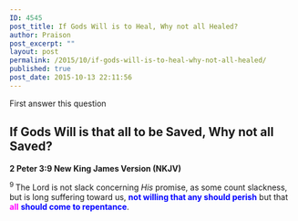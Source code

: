 ```yaml
---
ID: 4545
post_title: If Gods Will is to Heal, Why not all Healed?
author: Praison
post_excerpt: ""
layout: post
permalink: /2015/10/if-gods-will-is-to-heal-why-not-all-healed/
published: true
post_date: 2015-10-13 22:11:56
---
```

First answer this question
<h2>If Gods Will is that all to be Saved, Why not all Saved?</h2>
<strong><span class="passage-display-bcv">2 Peter 3:9
</span><span class="passage-display-version">New King James Version (NKJV)</span></strong>

<span id="en-NKJV-30532" class="text 2Pet-3-9"><sup class="versenum">9 </sup>The Lord is not slack concerning <i>His</i> promise, as some count slackness, but is long suffering toward us, <span style="color: #0000ff;"><strong>not willing that any should perish</strong></span> but that <span style="color: #ff00ff;"><strong>all</strong> </span><span style="color: #0000ff;"><strong>should come to repentance</strong></span>.</span>